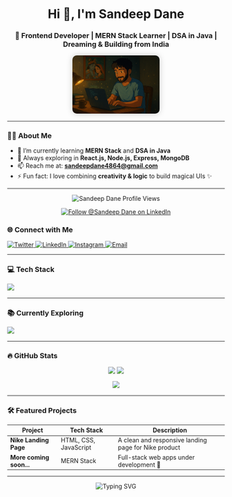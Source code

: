 <!-- Header Section -->
<h1 align="center">Hi 👋, I'm Sandeep Dane</h1>
<h3 align="center">🚀 Frontend Developer | MERN Stack Learner | DSA in Java | Dreaming & Building from India</h3>

<p align="center">
  <img src="img.png" alt="Sandeep Coding" width="40%" style="border-radius:10px; box-shadow:0 0 15px rgba(0,0,0,0.2);" />
</p>

---

### 🧑‍💻 About Me

- 🌱 I’m currently learning **MERN Stack** and **DSA in Java**
- 🧠 Always exploring in **React.js, Node.js, Express, MongoDB**
- 📫 Reach me at: **sandeepdane4864@gmail.com**
- ⚡ Fun fact: I love combining **creativity & logic** to build magical UIs ✨

---

<p align="center">
  <img src="https://komarev.com/ghpvc/?username=sandeepdane4864&color=blue&style=flat&label=Profile+views" alt="Sandeep Dane Profile Views" />
</p>

<p align="center">
  <a href="https://www.linkedin.com/in/sandeep-dane" target="_blank">
    <img src="https://img.shields.io/badge/FOLLOW%20%40Sandeep%20Dane-0077B5?style=for-the-badge&logo=linkedin&logoColor=white" alt="Follow @Sandeep Dane on LinkedIn" />
  </a>
</p>

### 🌐 Connect with Me

<p align="left">
  <a href="https://twitter.com/sandeepdane" target="_blank">
    <img src="https://img.shields.io/badge/Twitter-1DA1F2?style=flat&logo=twitter&logoColor=white" alt="Twitter"/>
  </a>
  <a href="https://linkedin.com/in/sandeep-dane" target="_blank">
    <img src="https://img.shields.io/badge/LinkedIn-0077B5?style=flat&logo=linkedin&logoColor=white" alt="LinkedIn"/>
  </a>
  <a href="https://instagram.com/sandeep_dane_4864" target="_blank">
    <img src="https://img.shields.io/badge/Instagram-E4405F?style=flat&logo=instagram&logoColor=white" alt="Instagram"/>
  </a>
  <a href="mailto:sandeepdane4864@gmail.com">
    <img src="https://img.shields.io/badge/Gmail-D14836?style=flat&logo=gmail&logoColor=white" alt="Email"/>
  </a>
</p>

---

### 💻 Tech Stack

<p align="left">
  <img src="https://skillicons.dev/icons?i=html,css,js,nodejs,express,mongodb,java,mysql,bootstrap,c,git" />
</p>

---

### 📚 Currently Exploring

<p align="left">
  <img src="https://skillicons.dev/icons?i=mongodb,mysql,express,react,nodejs,tailwind,github" />
</p>

---

### 🔥 GitHub Stats

<p align="center">
  <img src="https://github-readme-stats.vercel.app/api?username=sandeepdane4864&show_icons=true&theme=default" height="150" />
  <img src="https://github-readme-stats.vercel.app/api/top-langs/?username=sandeepdane4864&layout=compact" height="150"/>
</p>
<p align="center">
  <img src="https://github-readme-streak-stats.herokuapp.com/?user=sandeepdane4864" height="150"/>
</p>

---

### 🛠️ Featured Projects

| Project | Tech Stack | Description |
|--------|------------|-------------|
| **Nike Landing Page** | HTML, CSS, JavaScript | A clean and responsive landing page for Nike product |
| **More coming soon...** | MERN Stack | Full-stack web apps under development 🚀 |

---
<p align="center" padding-left="20px";>
  <img src="https://readme-typing-svg.herokuapp.com?font=Fira+Code&duration=2500&pause=1000&color=00C0FF&vCenter=true&multiline=true&width=600&height=80&lines=Let's+build+something+amazing+%F0%9F%9A%80;Keep+Learning.+Keep+Creating." alt="Typing SVG" />
</p>
